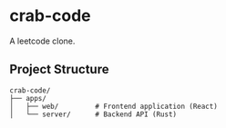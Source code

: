 # crab-code

A leetcode clone.

## Project Structure

```
crab-code/
├── apps/
│   ├── web/         # Frontend application (React)
│   └── server/      # Backend API (Rust)
```
